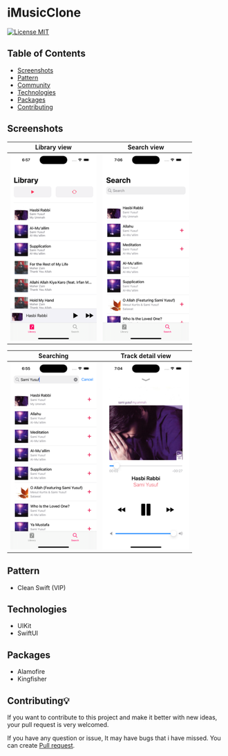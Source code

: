 # iMusicClone

[![License MIT](https://img.shields.io/badge/license-MIT-blue.svg)](LICENSE)

## Table of Contents

- [Screenshots](#screenshots)
- [Pattern](#pattern)
- [Community](#community)
- [Technologies](#technologies)
- [Packages](#packages)
- [Contributing](#contributing)

## Screenshots

| Library view | Search view |
|--|--|
|<img src="https://github.com/buzruk/iMusicClone/blob/main/screenshots/library%20view.png" width="200">|<img src="https://github.com/buzruk/iMusicClone/blob/main/screenshots/search%20view.png" width="200">|

| Searching | Track detail view |
|--|--|
|<img src="https://github.com/buzruk/iMusicClone/blob/main/screenshots/searching.png" width="200">|<img src="https://github.com/buzruk/iMusicClone/blob/main/screenshots/track%20detail%20view.png" width="200">|

## Pattern
- Clean Swift (VIP)

## Technologies

- UIKit
- SwiftUI

## Packages
- Alamofire
- Kingfisher

## Contributing💡
If you want to contribute to this project and make it better with new ideas, your pull request is very welcomed.

If you have any question or issue, It may have bugs that i have missed. You can create <a href="https://github.com/buzruk/iMusicClone/pulls">Pull request</a>.
